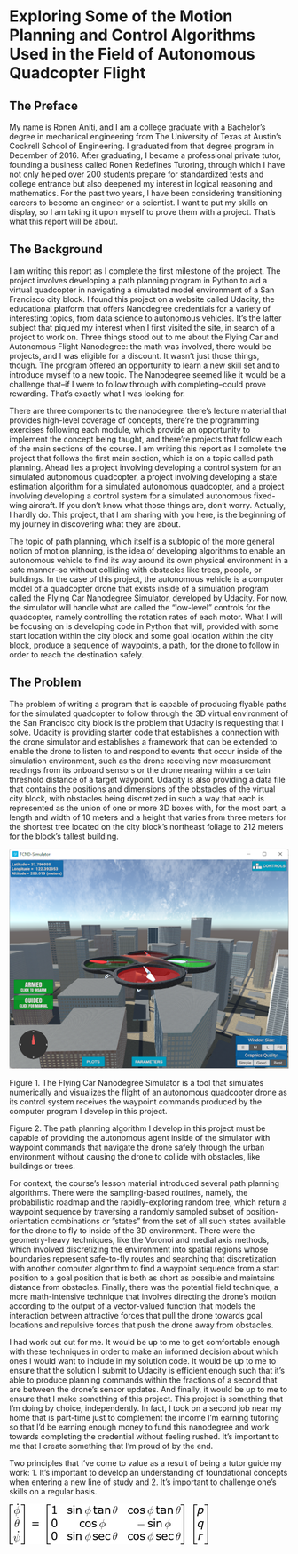 # Exploring Some of the Motion Planning and Control Algorithms Used in the Field of Autonomous Quadcopter Flight

## The Preface
My name is Ronen Aniti, and I am a college graduate with a Bachelor’s degree in mechanical engineering from The University of Texas at Austin’s Cockrell School of Engineering. I graduated from that degree program in December of 2016. After graduating, I became a professional private tutor, founding a business called Ronen Redefines Tutoring, through which I have not only helped over 200 students prepare for standardized tests and college entrance but also deepened my interest in logical reasoning and mathematics. For the past two years, I have been considering transitioning careers to become an engineer or a scientist. I want to put my skills on display, so I am taking it upon myself to prove them with a project. That’s what this report will be about. 

## The Background
I am writing this report as I complete the first milestone of the project. The project involves developing a path planning program in Python to aid a virtual quadcopter in navigating a simulated model environment of a San Francisco city block. I found this project on a website called Udacity, the educational platform that offers Nanodegree credentials for a variety of interesting topics, from data science to autonomous vehicles. It’s the latter subject that piqued my interest when I first visited the site, in search of a project to work on. Three things stood out to me about the Flying Car and Autonomous Flight Nanodegree: the math was involved, there would be projects, and I was eligible for a discount. It wasn’t just those things, though. The program offered an opportunity to learn a new skill set and to introduce myself to a new topic. The Nanodegree seemed like it would be a challenge that–if I were to follow through with completing–could prove rewarding. That’s exactly what I was looking for.

There are three components to the nanodegree: there’s lecture material that provides high-level coverage of concepts, there’re the programming exercises following each module, which provide an opportunity to implement the concept being taught, and there’re projects that follow each of the main sections of the course. I am writing this report as I complete the project that follows the first main section, which is on a topic called path planning. Ahead lies a project involving developing a control system for an simulated autonomous quadcopter, a project involving developing a state estimation algorithm for a simulated autonomous quadcopter, and a project involving developing a control system for a simulated autonomous fixed-wing aircraft. If you don’t know what those things are, don’t worry. Actually, I hardly do. This project, that I am sharing with you here, is the beginning of my journey in discovering what they are about.

The topic of path planning, which itself is a subtopic of the more general notion of motion planning, is the idea of developing algorithms to enable an autonomous vehicle to find its way around its own physical environment in a safe manner–so without colliding with obstacles like trees, people, or buildings. In the case of this project, the autonomous vehicle is a computer model of a quadcopter drone that exists inside of a simulation program called the Flying Car Nanodegree Simulator, developed by Udacity. For now, the simulator will handle what are called the “low-level” controls for the quadcopter, namely controlling the rotation rates of each motor. What I will be focusing on is developing code in Python that will, provided with some start location within the city block and some goal location within the city block, produce a sequence of waypoints, a path, for the drone to follow in order to reach the destination safely. 

## The Problem
The problem of writing a program that is capable of producing flyable paths for the simulated quadcopter to follow through the 3D virtual environment of the San Francisco city block is the problem that Udacity is requesting that I solve. Udacity is providing starter code that establishes a connection with the drone simulator and establishes a framework that can be extended to enable the drone to listen to and respond to events that occur inside of the simulation environment, such as the drone receiving new measurement readings from its onboard sensors or the drone nearing within a certain threshold distance of a target waypoint. Udacity is also providing a data file that contains the positions and dimensions of the obstacles of the virtual city block, with obstacles being discretized in such a way that each is represented as the union of one or more 3D boxes with, for the most part, a length and width of 10 meters and a height that varies from three meters for the shortest tree located on the city block’s northeast foliage to 212 meters for the block’s tallest building.

![The Drone Above the City](Figures/drone-in-city-simulation.png)

Figure 1. The Flying Car Nanodegree Simulator is a tool that simulates numerically and visualizes the flight of an autonomous quadcopter drone as its control system receives the waypoint commands produced by the computer program I develop in this project.



Figure 2. The path planning algorithm I develop in this project must be capable of providing the autonomous agent inside of the simulator with waypoint commands that navigate the drone safely through the urban environment without causing the drone to collide with obstacles, like buildings or trees.

For context, the course’s lesson material introduced several path planning algorithms. There were the sampling-based routines, namely, the probabilistic roadmap and the rapidly-exploring random tree, which return a waypoint sequence by traversing a randomly sampled subset of position-orientation combinations or ”states” from the set of all such states available for the drone to fly to inside of the 3D environment. There were the geometry-heavy techniques, like the Voronoi and medial axis methods, which involved discretizing the environment into spatial regions whose boundaries represent safe-to-fly routes and searching that discretization with another computer algorithm to find a waypoint sequence from a start position to a goal position that is both as short as possible and maintains distance from obstacles. Finally, there was the potential field technique, a more math-intensive technique that involves directing the drone’s motion according to the output of a vector-valued function that models the interaction between attractive forces that pull the drone towards goal locations and repulsive forces that push the drone away from obstacles. 

I had work cut out for me. It would be up to me to get comfortable enough with these techniques in order to make an informed decision about which ones I would want to include in my solution code. It would be up to me to ensure that the solution I submit to Udacity is efficient enough such that it’s able to produce planning commands within the fractions of a second that are between the drone’s sensor updates. And finally, it would be up to me to ensure that I make something of this project. This project is something that I’m doing by choice, independently. In fact, I took on a second job near my home that is part-time just to complement the income I’m earning tutoring so that I’d be earning enough money to fund this nanodegree and work towards completing the credential without feeling rushed. It’s important to me that I create something that I’m proud of by the end. 

Two principles that I’ve come to value as a result of being a tutor guide my work: 1. It’s important to develop an understanding of foundational concepts when entering a new line of study and 2. It’s important to challenge one’s skills on a regular basis. 

![Frame Transformation](Figures/frame-transformation.gif)
